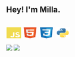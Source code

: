 ## Hey! I'm Milla.
<div style="display: inline_block"><br>
  <img align="center" alt="Rafa-Js" height="30" width="40" src="https://raw.githubusercontent.com/devicons/devicon/master/icons/javascript/javascript-plain.svg">
  <img align="center" alt="Rafa-HTML" height="30" width="40" src="https://raw.githubusercontent.com/devicons/devicon/master/icons/html5/html5-original.svg">
  <img align="center" alt="Rafa-CSS" height="30" width="40" src="https://raw.githubusercontent.com/devicons/devicon/master/icons/css3/css3-original.svg">
  <img align="center" alt="Rafa-Python" height="30" width="40" src="https://raw.githubusercontent.com/devicons/devicon/master/icons/python/python-original.svg">
</div>

<div><br>
  <img height= "180em" src= "https://github-readme-stats.vercel.app/api?username=millaplompp&show_icons=true&theme=gruvbox"/>
  <img height= "180em" src= "https://github-readme-stats.vercel.app/api/top-langs/?username=anuraghazra&hide_progress=true"/>
 
</div>
